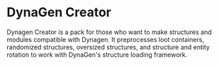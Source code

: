 # DynaGen Creator
Dynagen Creator is a pack for those who want to make structures and modules compatible with Dynagen. It preprocesses loot containers, randomized structures, oversized structures, and structure and entity rotation to work with DynaGen's structure loading framework.